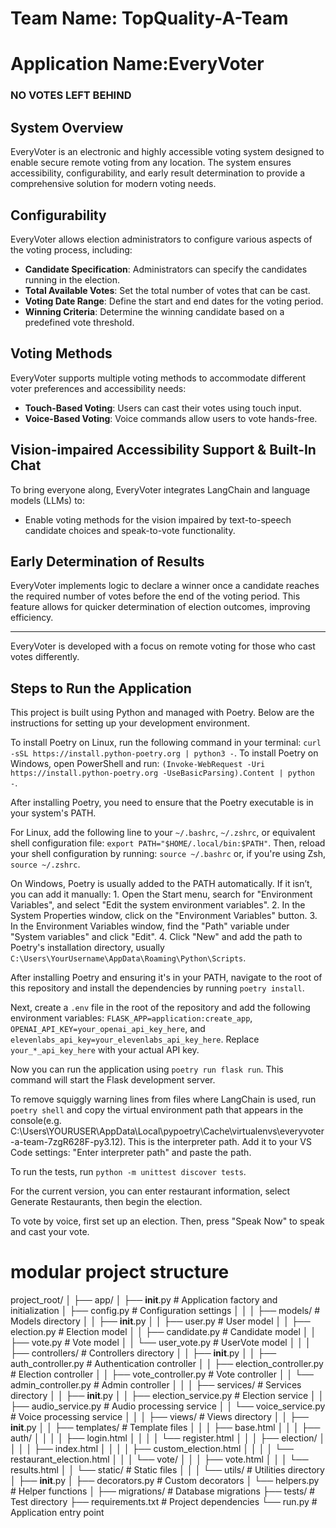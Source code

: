 # Team Name: TopQuality-A-Team
# Application Name:EveryVoter
### NO VOTES LEFT BEHIND
## System Overview
EveryVoter is an electronic and highly accessible voting system designed to enable secure remote voting from any location. The system ensures accessibility, configurability, and early result determination to provide a comprehensive solution for modern voting needs.

## Configurability
EveryVoter allows election administrators to configure various aspects of the voting process, including:
- **Candidate Specification**: Administrators can specify the candidates running in the election.
- **Total Available Votes**: Set the total number of votes that can be cast.
- **Voting Date Range**: Define the start and end dates for the voting period.
- **Winning Criteria**: Determine the winning candidate based on a predefined vote threshold.

## Voting Methods
EveryVoter supports multiple voting methods to accommodate different voter preferences and accessibility needs:
- **Touch-Based Voting**: Users can cast their votes using touch input.
- **Voice-Based Voting**: Voice commands allow users to vote hands-free.

## Vision-impaired Accessibility Support & Built-In Chat
To bring everyone along, EveryVoter integrates LangChain and language models (LLMs) to:
- Enable voting methods for the vision impaired by text-to-speech candidate choices and 
speak-to-vote functionality.

## Early Determination of Results
EveryVoter implements logic to declare a winner once a candidate reaches the required number of votes before the end of the voting period. This feature allows for quicker determination of election outcomes, improving efficiency.

---

EveryVoter is developed with a focus on remote voting for those who cast votes differently.

## Steps to Run the Application

This project is built using Python and managed with Poetry. Below are the instructions for setting up your development environment.

To install Poetry on Linux, run the following command in your terminal: `curl -sSL https://install.python-poetry.org | python3 -`. To install Poetry on Windows, open PowerShell and run: `(Invoke-WebRequest -Uri https://install.python-poetry.org -UseBasicParsing).Content | python -`.

After installing Poetry, you need to ensure that the Poetry executable is in your system's PATH. 

For Linux, add the following line to your `~/.bashrc`, `~/.zshrc`, or equivalent shell configuration file: `export PATH="$HOME/.local/bin:$PATH"`. Then, reload your shell configuration by running: `source ~/.bashrc` or, if you're using Zsh, `source ~/.zshrc`. 

On Windows, Poetry is usually added to the PATH automatically. If it isn’t, you can add it manually: 1. Open the Start menu, search for "Environment Variables", and select "Edit the system environment variables". 2. In the System Properties window, click on the "Environment Variables" button. 3. In the Environment Variables window, find the "Path" variable under "System variables" and click "Edit". 4. Click "New" and add the path to Poetry's installation directory, usually `C:\Users\YourUsername\AppData\Roaming\Python\Scripts`.

After installing Poetry and ensuring it's in your PATH, navigate to the root of this repository and install the dependencies by running `poetry install`.

Next, create a `.env` file in the root of the repository and add the following environment variables: `FLASK_APP=application:create_app`, `OPENAI_API_KEY=your_openai_api_key_here`, and `elevenlabs_api_key=your_elevenlabs_api_key_here`. Replace `your_*_api_key_here` with your actual API key.

Now you can run the application using `poetry run flask run`. This command will start the Flask development server.

To remove squiggly warning lines from files where LangChain is used, run `poetry shell` and copy the virtual environment path that appears in the console(e.g. C:\Users\YOURUSER\AppData\Local\pypoetry\Cache\virtualenvs\everyvoter-a-team-7zgR628F-py3.12). This is the interpreter path. Add it to your VS Code settings: "Enter interpreter path" and paste the path.

To run the tests, run `python -m unittest discover tests`.

For the current version, you can enter restaurant information, select Generate Restaurants, then begin the election.

To vote by voice, first set up an election. Then, press "Speak Now" to speak and cast your vote.

# modular project structure

project_root/
│
├── app/
│   ├── __init__.py                 # Application factory and initialization
│   ├── config.py                   # Configuration settings
│   │
│   ├── models/                     # Models directory
│   │   ├── __init__.py
│   │   ├── user.py                 # User model
│   │   ├── election.py             # Election model
│   │   ├── candidate.py            # Candidate model
│   │   ├── vote.py                 # Vote model
│   │   └── user_vote.py            # UserVote model
│   │
│   ├── controllers/                # Controllers directory
│   │   ├── __init__.py
│   │   ├── auth_controller.py      # Authentication controller
│   │   ├── election_controller.py  # Election controller
│   │   ├── vote_controller.py      # Vote controller
│   │   └── admin_controller.py     # Admin controller
│   │
│   ├── services/                   # Services directory
│   │   ├── __init__.py
│   │   ├── election_service.py     # Election service
│   │   ├── audio_service.py        # Audio processing service
│   │   └── voice_service.py        # Voice processing service
│   │
│   ├── views/                      # Views directory
│   │   ├── __init__.py
│   │   ├── templates/              # Template files
│   │   │   ├── base.html
│   │   │   ├── auth/
│   │   │   │   ├── login.html
│   │   │   │   └── register.html
│   │   │   ├── election/
│   │   │   │   ├── index.html
│   │   │   │   ├── custom_election.html
│   │   │   │   └── restaurant_election.html
│   │   │   └── vote/
│   │   │       ├── vote.html
│   │   │       └── results.html
│   │   └── static/                 # Static files
│   │
│   └── utils/                      # Utilities directory
│       ├── __init__.py
│       ├── decorators.py           # Custom decorators
│       └── helpers.py              # Helper functions
│
├── migrations/                     # Database migrations
├── tests/                         # Test directory
├── requirements.txt               # Project dependencies
└── run.py                        # Application entry point